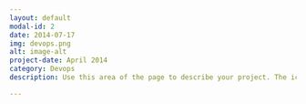 ```yaml
---
layout: default
modal-id: 2
date: 2014-07-17
img: devops.png
alt: image-alt
project-date: April 2014
category: Devops
description: Use this area of the page to describe your project. The icon above is part of a free icon set by <a href="https://sellfy.com/p/8Q9P/jV3VZ/">Flat Icons</a>. On their website, you can download their free set with 16 icons, or you can purchase the entire set with 146 icons for only $12!

---
```

